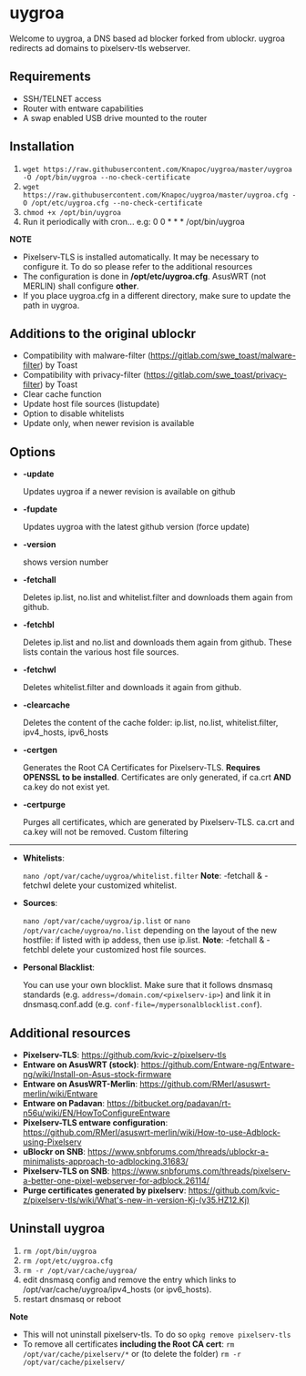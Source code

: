 uygroa
=============
Welcome to uygroa, a DNS based ad blocker forked from ublockr. uygroa redirects ad domains to pixelserv-tls webserver.

Requirements
--------------
* SSH/TELNET access
* Router with entware capabilities
* A swap enabled USB drive mounted to the router

Installation
--------------
1. `wget https://raw.githubusercontent.com/Knapoc/uygroa/master/uygroa -O /opt/bin/uygroa --no-check-certificate`
2. `wget https://raw.githubusercontent.com/Knapoc/uygroa/master/uygroa.cfg -O /opt/etc/uygroa.cfg --no-check-certificate`
3. `chmod +x /opt/bin/uygroa`
4. Run it periodically with cron... e.g: 0 0 * * * /opt/bin/uygroa

**NOTE**
* Pixelserv-TLS is installed automatically. It may be necessary to configure it. To do so please refer to the additional resources
* The configuration is done in **/opt/etc/uygroa.cfg**. AsusWRT (not MERLIN) shall configure **other**.
* If you place uygroa.cfg in a different directory, make sure to update the path in uygroa.

Additions to the original ublockr
--------------
* Compatibility with malware-filter (https://gitlab.com/swe_toast/malware-filter) by Toast
* Compatibility with privacy-filter (https://gitlab.com/swe_toast/privacy-filter) by Toast
* Clear cache function
* Update host file sources (listupdate)
* Option to disable whitelists
* Update only, when newer revision is available

Options
--------------
* **-update**

   Updates uygroa if a newer revision is available on github
* **-fupdate**

   Updates uygroa with the latest github version (force update)
* **-version**

   shows version number
* **-fetchall**

   Deletes ip.list, no.list and whitelist.filter and downloads them again from github.
* **-fetchbl**

   Deletes ip.list and no.list and downloads them again from github. These lists contain the various host file sources.
* **-fetchwl**

   Deletes whitelist.filter and downloads it again from github.
* **-clearcache**

   Deletes the content of the cache folder: ip.list, no.list, whitelist.filter, ipv4_hosts, ipv6_hosts
* **-certgen**

   Generates the Root CA Certificates for Pixelserv-TLS. **Requires OPENSSL to be installed**. Certificates are only generated, if ca.crt **AND** ca.key do not exist yet.
* **-certpurge**

   Purges all certificates, which are generated by Pixelserv-TLS. ca.crt and ca.key will not be removed.
Custom filtering
--------------
* **Whitelists**:

   `nano /opt/var/cache/uygroa/whitelist.filter` **Note**: -fetchall & - fetchwl delete your customized whitelist.
* **Sources**:

   `nano /opt/var/cache/uygroa/ip.list` or `nano /opt/var/cache/uygroa/no.list` depending on the layout of the new hostfile: if listed with ip addess, then use ip.list. **Note**: -fetchall & - fetchbl delete your customized host file sources.
* **Personal Blacklist**:

   You can use your own blocklist. Make sure that it follows dnsmasq standards (e.g. `address=/domain.com/<pixelserv-ip>`) and link it in dnsmasq.conf.add (e.g. `conf-file=/mypersonalblocklist.conf`).

Additional resources
--------------
* **Pixelserv-TLS**: https://github.com/kvic-z/pixelserv-tls
* **Entware on AsusWRT (stock)**: https://github.com/Entware-ng/Entware-ng/wiki/Install-on-Asus-stock-firmware
* **Entware on AsusWRT-Merlin**: https://github.com/RMerl/asuswrt-merlin/wiki/Entware
* **Entware on Padavan**: https://bitbucket.org/padavan/rt-n56u/wiki/EN/HowToConfigureEntware
* **Pixelserv-TLS entware configuration**: https://github.com/RMerl/asuswrt-merlin/wiki/How-to-use-Adblock-using-Pixelserv
* **uBlockr on SNB**: https://www.snbforums.com/threads/ublockr-a-minimalists-approach-to-adblocking.31683/
* **Pixelserv-TLS on SNB**: https://www.snbforums.com/threads/pixelserv-a-better-one-pixel-webserver-for-adblock.26114/
* **Purge certificates generated by pixelserv**: https://github.com/kvic-z/pixelserv-tls/wiki/What's-new-in-version-Kj-(v35.HZ12.Kj)

Uninstall uygroa
--------------
1. `rm /opt/bin/uygroa`
2. `rm /opt/etc/uygroa.cfg`
3. `rm -r /opt/var/cache/uygroa/`
4. edit dnsmasq config and remove the entry which links to /opt/var/cache/uygroa/ipv4_hosts (or ipv6_hosts).
5. restart dnsmasq or reboot

**Note**
* This will not uninstall pixelserv-tls. To do so `opkg remove pixelserv-tls`
* To remove all certificates **including the Root CA cert**: `rm /opt/var/cache/pixelserv/*` or (to delete the folder) `rm -r /opt/var/cache/pixelserv/`
